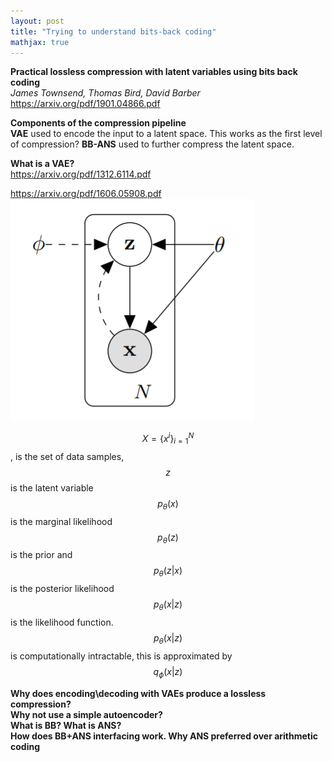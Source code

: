```yaml
---
layout: post
title: "Trying to understand bits-back coding"
mathjax: true
---
```


**Practical lossless compression with latent variables using bits back coding**<br/>
*James Townsend, Thomas Bird, David Barber*<br/>
https://arxiv.org/pdf/1901.04866.pdf

**Components of the compression pipeline**<br/>
**VAE** used to encode the input to a latent space. This works as the first level of compression?
**BB-ANS** used to further compress the latent space.

**What is a VAE?** <br/>
https://arxiv.org/pdf/1312.6114.pdf

https://arxiv.org/pdf/1606.05908.pdf
<img src="/assets/images/vae_model.png" alt="">

$$X={\{x^i\}}^{N}_{i=1}$$, is the set of data samples, $$z$$ is the latent variable <br/>
$$ p_{\theta}(x)$$ is the marginal likelihood <br/>
$$p_{\theta}(z)$$ is the prior and $$ p_{\theta}(z|x) $$ is the posterior likelihood <br/>
$$p_{\theta}(x|z)$$ is the likelihood function. 
 $$ p_{\theta}(x|z)$$ is computationally intractable, this is approximated by $$ q_{\phi}(x|z)$$

**Why does encoding\decoding with VAEs produce a lossless compression?**<br/>
**Why not use a simple autoencoder?**<br/>
**What is BB? What is ANS?**<br/>
**How does BB+ANS interfacing work. Why ANS preferred over arithmetic coding**<br/>
